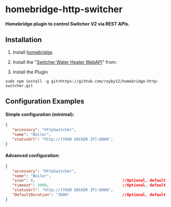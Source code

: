 # homebridge-http-switcher

#### Homebridge plugin to control Switcher V2 via REST APIs.

## Installation

1. Install [homebridge](https://github.com/nfarina/homebridge#installation-details).

2. Install the "[Switcher Water Heater WebAPI](https://hub.docker.com/r/tomerfi/switcher_webap)" from:

3. Install the Plugin
 ```
sudo npm install -g git+https://github.com/royby12/homebridge-http-switcher.git
 ```

## Configuration Examples

#### Simple configuration (minimal):

 ```json 
{
    "accessory": "HttpSwitcher",
    "name": "Boiler",
    "statusUrl": "http://[YOUR DOCKER IP]:8000",
}
 ``` 
#### Advanced configuration:

 ```json 
{
    "accessory": "HttpSwitcher",
    "name": "Boiler",
    "icon": 0,                                      //Optional, default is 0 --> Faucet Icon
    "timeout": 3000,                                //Optional, default is 5000 ms
    "statusUrl": "http://[YOUR DOCKER IP]:8000",
    "DefaultDuration": "3600"                       //Optional, default is 3600 second 
}
 ``` 
